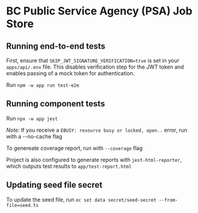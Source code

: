 # BC Public Service Agency (PSA) Job Store

## Running end-to-end tests

First, ensure that `SKIP_JWT_SIGNATURE_VERIFICATION=true` is set in your `apps/api/.env` file. This disables verification
step for the JWT token and enables passing of a mock token for authentication.

Run `npm -w app run test-e2e`

## Running component tests

Run `npx -w app jest`

_Note:_ If you receive a `EBUSY: resource busy or locked, open..` error, run with a --no-cache flag

To genereate coverage report, run with `--coverage` flag

Project is also configured to generate reports with `jest-html-reporter`, which outputs test results to `app/test-report.html`

## Updating seed file secret

To update the seed file, run `oc set data secret/seed-secret --from-file=seed.ts`
